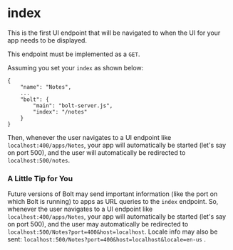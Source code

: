 # index

This is the first UI endpoint that will be navigated to when the UI for your app needs to be displayed.

This endpoint must be implemented as a `GET`.

Assuming you set your `index` as shown below:

```
{
    "name": "Notes",
    ...
    "bolt": {
        "main": "bolt-server.js",
        "index": "/notes"
    }
}
```

Then, whenever the user navigates to a UI endpoint like `localhost:400/apps/Notes`, your app will automatically be started \(let's say on port 500\), and the user will automatically be redirected to `localhost:500/notes`.

### A Little Tip for You

Future versions of Bolt may send important information \(like the port on which Bolt is running\) to apps as URL queries to the `index` endpoint. So, whenever the user navigates to a UI endpoint like `localhost:400/apps/Notes`, your app will automatically be started \(let's say on port 500\), and the user may automatically be redirected to `localhost:500/Notes?port=400&host=localhost`. Locale info may also be sent: `localhost:500/Notes?port=400&host=localhost&locale=en-us` .

